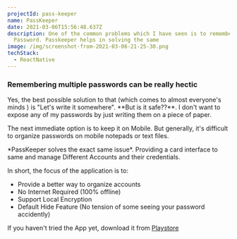 ```yaml
---
projectId: pass-keeper
name: PassKeeper
date: 2021-03-06T15:56:48.637Z
description: One of the common problems which I have seen is to remember a
  Password. Passkeeper helps in solving the same
image: /img/screenshot-from-2021-03-06-21-25-30.png
techStack:
  - ReactNative
---
```

### Remembering multiple passwords can be really hectic



Yes, the best possible solution to that (which comes to almost everyone's minds ) is "Let's write it somewhere". \*\*But is it safe??\*\*. I don't want to expose any of my passwords by just writing them on a piece of paper.

The next immediate option is to keep it on Mobile. But generally, it's difficult to organize passwords on mobile notepads or text files.

\*PassKeeper solves the exact same issue\*. Providing a card interface to same and manage Different Accounts and their credentials.

In short, the focus of the application is to:

* Provide a better way to organize accounts
* No Internet Required (100% offline)
* Support Local Encryption
* Default Hide Feature (No tension of some seeing your password accidently)



If you haven't tried the App yet, download it from [Playstore](https://play.google.com/store/apps/details?id=com.passkeeper&hl=en_IN&gl=US)